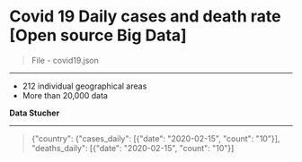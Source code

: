 # Covid 19 Daily cases and death rate [Open source Big Data]

> File - covid19.json
---


*   212 individual geographical areas
*   More than 20,000 data


**Data Stucher**

---

>{"country": {"cases_daily": [{"date": "2020-02-15", "count": "10"}], "deaths_daily": [{"date": "2020-02-15", "count": "10"}]
